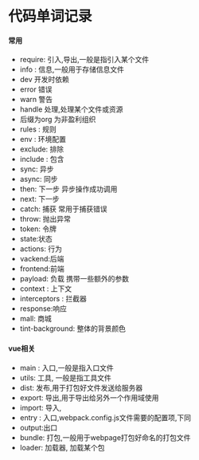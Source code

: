 # 代码单词记录

#### 常用

- require:  引入,导出,一般是指引入某个文件
- info : 信息,一般用于存储信息文件
- dev 开发时依赖
- error 错误
- warn 警告
- handle 处理,处理某个文件或资源
- 后缀为org 为非盈利组织
- rules : 规则
- env : 环境配置
- exclude: 排除
- include : 包含
- sync: 异步
- async: 同步
- then: 下一步 异步操作成功调用
- next: 下一步 
- catch: 捕获  常用于捕获错误
- throw: 抛出异常
- token: 令牌
- state:状态
- actions: 行为
- vackend:后端
- frontend:前端
- payload: 负载   携带一些额外的参数
- context : 上下文
- interceptors : 拦截器
- response:响应
- mall: 商城
- tint-background: 整体的背景颜色





#### vue相关

- main : 入口,一般是指入口文件
- utils: 工具, 一般是指工具文件
- dist: 发布,用于打包好文件发送给服务器
- export: 导出,用于导出给另外一个作用域使用
- import: 导入,
- entry : 入口,webpack.config.js文件需要的配置项,下同
- output:出口
- bundle: 打包,一般用于webpage打包好命名的打包文件
- loader: 加载器, 加载某个包